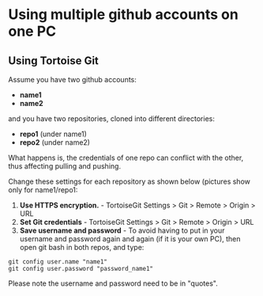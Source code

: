 # Using multiple github accounts on one PC

## Using Tortoise Git

Assume you have two github accounts:

- __name1__
- __name2__

and you have two repositories, cloned into different directories:
- __repo1__ (under name1)
- __repo2__ (under name2)

What happens is, the credentials of one repo can conflict with the other, thus affecting pulling and pushing.

Change these settings for each repository as shown below (pictures show only for name1/repo1:

1. **Use HTTPS encryption.** - TortoiseGit Settings > Git > Remote > Origin > URL
2. **Set Git credentials** - TortoiseGit Settings > Git > Remote > Origin > URL
3. **Save username and password** - To avoid having to put in your username and password again and again (if it is your own PC), then open git bash in both repos, and type:
```
git config user.name "name1"
git config user.password "password_name1"
```
Please note the username and password need to be in "quotes".
